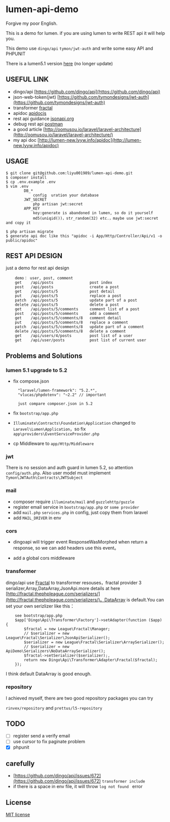 # lumen-api-demo

Forgive my poor English.

This is a demo for lumen. if you are using lumen to write REST api it will help you.

This demo use `dingo/api`  `tymon/jwt-auth` and write some easy API and PHPUNIT



There is a lumen5.1 version [here](https://github.com/liyu001989/lumen-api-demo/tree/5.1) (no longer update)

## USEFUL LINK

- dingo/api [https://github.com/dingo/api](https://github.com/dingo/api)
- json-web-token(jwt) [https://github.com/tymondesigns/jwt-auth](https://github.com/tymondesigns/jwt-auth)
- transformer [fractal](http://fractal.thephpleague.com/)
- apidoc [apidocjs](http://apidocjs.com/)
- rest api guidance [jsonapi.org](http://jsonapi.org/format/)
- debug rest api [postman](https://chrome.google.com/webstore/detail/postman/fhbjgbiflinjbdggehcddcbncdddomop?hl=en)
- a good article [http://oomusou.io/laravel/laravel-architecture](http://oomusou.io/laravel/laravel-architecture/)
- my api doc [http://lumen-new.lyyw.info/apidoc](http://lumen-new.lyyw.info/apidoc)

## USAGE

```
$ git clone git@github.com:liyu001989/lumen-api-demo.git
$ composer install
$ cp .env.example .env
$ vim .env
        DB_*
            config  uration your database
	    JWT_SECRET
            php artisan jwt:secret
	    APP_KEY
            key:generate is abandoned in lumen, so do it yourself
            md5(uniqid())，str_random(32) etc.，maybe use jwt:secret and copy it

$ php artisan migrate
$ generate api doc like this "apidoc -i App/Http/Controller/Api/v1 -o public/apidoc"
```



## REST API DESIGN

just a demo for rest api design

```
    demo： user, post, comment
    get    /api/posts              	 post index
    post   /api/posts              	 create a post
    get    /api/posts/5            	 post detail
    put    /api/posts/5            	 replace a post
    patch  /api/posts/5            	 update part of a post
    delete /api/posts/5            	 delete a post
    get    /api/posts/5/comments     comment list of a post
    post   /api/posts/5/comments     add a comment
    get    /api/posts/5/comments/8   comment detail
    put    /api/posts/5/comments/8   replace a comment
    patch  /api/posts/5/comments/8   update part of a comment
    delete /api/posts/5/comments/8   delete a comment
    get    /api/users/4/posts        post list of a user
    get    /api/user/posts           post list of current user
```

##

## Problems and Solutions

### lumen 5.1 upgrade to  5.2

- fix compose.json

  ```
    "laravel/lumen-framework": "5.2.*",
    "vlucas/phpdotenv": "~2.2" // important

    just compare composer.json in 5.2
  ```

- fix `bootstrap/app.php`

- `Illuminate\Contracts\Foundation\Application` changed to `Laravel\Lumen\Application`，so fix `app\providers\EventServiceProvider.php`

- cp Middleware to `app/Http/Middleware`

### jwt

There is no session and auth guard in lumen 5.2, so attention `config/auth.php`. Also user model must implement `Tymon\JWTAuth\Contracts\JWTSubject`

### mail

- composer require `illuminate/mail` and `guzzlehttp/guzzle`
- register email service in `bootstrap/app.php` or `some provider`
- add `mail.php` `services.php` in config, just copy them from laravel
- add `MAIL_DRIVER` in env

### cors

- dingoapi will trigger event ResponseWasMorphed when return a response, so we can add headers use this event。


- add a global cors middleware

### transformer

dingo/api use [Fractal](http://fractal.thephpleague.com/) to transformer resouses，fractal provider 3 serializer,Array,DataArray,JsonApi.more details at here [http://fractal.thephpleague.com/serializers/](http://fractal.thephpleague.com/serializers/)。DataArray is default.You can set your own serizlizer like this：

        see bootstrap/app.php
        $app['Dingo\Api\Transformer\Factory']->setAdapter(function ($app) {
            $fractal = new League\Fractal\Manager;
            // $serializer = new League\Fractal\Serializer\JsonApiSerializer();
            $serializer = new League\Fractal\Serializer\ArraySerializer();
            // $serializer = new ApiDemo\Serializers\NoDataArraySerializer();
            $fractal->setSerializer($serializer);,
            return new Dingo\Api\Transformer\Adapter\Fractal($fractal);
        });

I think default DataArray is good enough.

### repository

I achieved myself, there are two good repository packages you can try

`rinvex/repository`  and  `prettus/l5-repository`

## TODO

- [ ] register send a verify email
- [ ] use cursor to fix paginate problem
- [x] phpunit

## carefully

- [https://github.com/dingo/api/issues/672](https://github.com/dingo/api/issues/672)  `transformer include`
- if there is a space in env file, it will throw `log not found ` error

## License

[MIT license](http://opensource.org/licenses/MIT)
